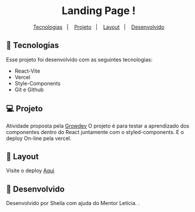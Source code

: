  <h1 align="center">Landing Page !</h1>

<p align="center">
  <a href="#-tecnologias">Tecnologias</a>&nbsp;&nbsp;&nbsp;|&nbsp;&nbsp;&nbsp;
  <a href="#-projeto">Projeto</a>&nbsp;&nbsp;&nbsp;|&nbsp;&nbsp;&nbsp;
  <a href="#-layout">Layout</a>&nbsp;&nbsp;&nbsp;|&nbsp;&nbsp;&nbsp;
  <a href="#-desenvolvido">Desenvolvido</a>
</p>

## 🚀 Tecnologias

Esse projeto foi desenvolvido com as seguintes tecnologias:

- React-Vite
- Vercel
- Style-Components
- Git e Github

## 💻 Projeto
Atividade proposta pela [Growdev](https://www.growdev.com.br/)
O projeto é para testar a aprendizado dos componentes dentro do React juntamente com o styled-components.
E o deploy On-line pela vercel. 

## 🔖 Layout

Visite o deploy [Aqui](https://landingpagereact-bk5u4uuqo-sheilaacunha.vercel.app/)

## 📝 Desenvolvido

Desenvolvido por Sheila com ajuda do Mentor Letícia. . 
